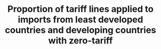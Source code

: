 ---
data_non_statistical: true
goal_meta_link: http://unstats.un.org/sdgs/files/metadata-compilation/Metadata-Goal-10.pdf
goal_meta_link_page: 12
graph: null
graph_status_notes: Assigned
graph_title: Proportion of tariff lines applied to imports from least developed countries
  and developing countries with zero-tariff
graph_type: null
graph_type_description: null
has_metadata: false
indicator: 10.a.1
indicator_name: Proportion of tariff lines applied to imports from least developed
  countries and developing countries with zero-tariff
indicator_variable: null
layout: indicator
permalink: /10-a-1/
published: true
reporting_status: notstarted
sdg_goal: 10
source_notes: null
source_title: null
target: Implement the principle of special and differential treatment for developing
  countries, in particular least developed countries, in accordance with World Trade
  Organization agreements.
target_id: 10.a
title: Proportion of tariff lines applied to imports from least developed countries
  and developing countries with zero-tariff
un_custodial_agency: ITC, UNCTAD, WHO
un_designated_tier: '1'
variable_description: null
variable_notes: null
---